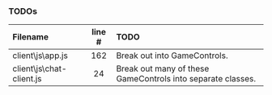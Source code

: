 ### TODOs
| Filename | line # | TODO
|:------|:------:|:------
| client\js\app.js | 162 | Break out into GameControls.
| client\js\chat-client.js | 24 | Break out many of these GameControls into separate classes.